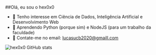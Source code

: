 ##Olá, eu sou o hex0x0
- 👀 Tenho interesse em Ciência de Dados, Inteligência Artificial e Desenvolvimento Web
- 🌱 Aprendendo Python (porque sim) e NodeJS (para um trabalho da faculdade)
- 💞️ Contate-me no email: lucasucb2020@gmaill.com

![hex0x0 GitHub stats](https://github-readme-stats.vercel.app/api?username=hex0x0&show_icons=true&theme=radical)
